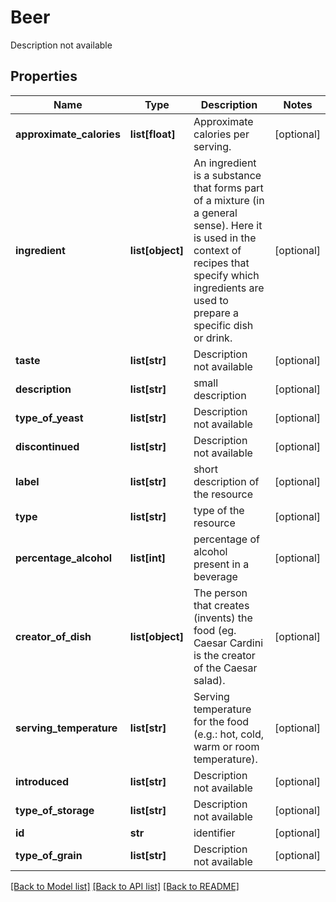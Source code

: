 # Beer

Description not available
## Properties
Name | Type | Description | Notes
------------ | ------------- | ------------- | -------------
**approximate_calories** | **list[float]** | Approximate calories per serving. | [optional] 
**ingredient** | **list[object]** | An ingredient is a substance that forms part of a mixture (in a general sense). Here it is used in the context of recipes that specify which ingredients are used to prepare a specific dish or drink. | [optional] 
**taste** | **list[str]** | Description not available | [optional] 
**description** | **list[str]** | small description | [optional] 
**type_of_yeast** | **list[str]** | Description not available | [optional] 
**discontinued** | **list[str]** | Description not available | [optional] 
**label** | **list[str]** | short description of the resource | [optional] 
**type** | **list[str]** | type of the resource | [optional] 
**percentage_alcohol** | **list[int]** | percentage of alcohol present in a beverage | [optional] 
**creator_of_dish** | **list[object]** | The person that creates (invents) the food (eg. Caesar Cardini is the creator of the Caesar salad). | [optional] 
**serving_temperature** | **list[str]** | Serving temperature for the food (e.g.: hot, cold, warm or room temperature). | [optional] 
**introduced** | **list[str]** | Description not available | [optional] 
**type_of_storage** | **list[str]** | Description not available | [optional] 
**id** | **str** | identifier | [optional] 
**type_of_grain** | **list[str]** | Description not available | [optional] 

[[Back to Model list]](../README.md#documentation-for-models) [[Back to API list]](../README.md#documentation-for-api-endpoints) [[Back to README]](../README.md)


